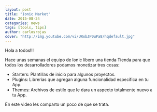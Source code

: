 ```yaml
---
layout: post
title: "Ionic Market"
date: 2015-08-24
categories: news
tags: [tools, tips]
author: carlosrojas
cover: "http://img.youtube.com/vi/URobJP0uPa8/hqdefault.jpg"
---
```

Hola a todos!!!

Hace unas semanas el equipo de Ionic libero una tienda Tienda para que todos los desarrolladores podamos monetizar tres cosas:

* Starters: Plantillas de inicio para algunos proyectos.
* Plugins: Librerias que agregan alguna funcionalidad especifica en tu App.
* Themes: Archivos de estilo que le dara un aspecto totalmente nuevo a tu App.

En este video les comparto un poco de que se trata.

<div class="row">
  <div class="col col-100 col-md-50 col-lg-50">
    <a href="http://j.mp/1EfRHHR" target="_blank"><amp-img width="480" height="360" layout="responsive" src="http://img.youtube.com/vi/URobJP0uPa8/hqdefault.jpg"></amp-img></a>
  </div>
</div>